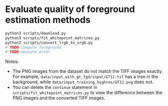 # Evaluate quality of foreground estimation methods

```bash
python3 scripts/download.py
python3 scripts/fit_whitepoint_matrices.py
python3 scripts/convert_lrgb_to_srgb.py
# TODO compute foreground
# TODO measure error
```

Notes:

* The PNG images from the dataset do not match the TIFF images exactly. For example, `data/input_with_gt_fgd/input/GT12.tif` has a tree in the background, while `data/input_training_highres/GT12.png` does not.
* You can delete the `continue` statement in `scripts/fit_whitepoint_matrices.py` to view the difference between the PNG images and the converted TIFF images.

